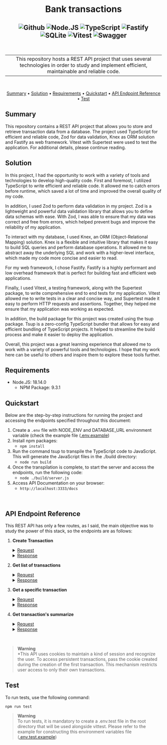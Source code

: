 <!-- markdownlint-configure-file {
  "MD013": {
    "code_blocks": false,
    "tables": false
  },
  "MD033": false,
  "MD041": false
} -->

<div align="center">

# **Bank transactions**<br />
![Github][github.badge] ![Node.JS][nodejs.badge] ![TypeScript][typeScript.badge] ![Fastify][Fastify.badge] ![SQLite][SQLite.badge] ![Vitest][Vitest.badge] ![Swagger][Swagger.badge]
----
<br />

<table>
<tr>
<td align="center">
This repository hosts a REST API project that uses several technologies in order to study and implement efficient, maintainable and reliable code.
</td>
</tr>
</table>
<br />

[Summary](#summary) •
[Solution](#solution) •
[Requirements](#requirements) •
[Quickstart](#quickstart) •
[API Endpoint Reference](#api-endpoint-reference) •
[Test](#test) 

</div>

## **Summary**

This repository contains a REST API project that allows you to store and retrieve transaction data from a database. The project used TypeScript for efficient and reliable code, Zod for data validation, Knex as ORM solution and Fastify as web framework. Vitest with Supertest were used to test the application. For additional details, please continue reading.

## **Solution**

In this project, I had the opportunity to work with a variety of tools and technologies to develop high-quality code.
First and foremost, I utilized TypeScript to write efficient and reliable code. It allowed me to catch errors before runtime, which saved a lot of time and improved the overall quality of my code.

In addition, I used Zod to perform data validation in my project. Zod is a lightweight and powerful data validation library that allows you to define data schemas with ease. With Zod, I was able to ensure that my data was correct and free from errors, which helped prevent bugs and improve the reliability of my application.

To interact with my database, I used Knex, an ORM (Object-Relational Mapping) solution. Knex is a flexible and intuitive library that makes it easy to build SQL queries and perform database operations. It allowed me to abstract away the underlying SQL and work with a higher-level interface, which made my code more concise and easier to read.

For my web framework, I chose Fastify. Fastify is a highly performant and low overhead framework that is perfect for building fast and efficient web applications.

Finally, I used Vitest, a testing framework, along with the Supertest package, to write comprehensive end to end tests for my application. Vitest allowed me to write tests in a clear and concise way, and Supertest made it easy to perform HTTP requests and assertions. Together, they helped me ensure that my application was working as expected.

In addition, the build package for this project was created using the tsup package. Tsup is a zero-config TypeScript bundler that allows for easy and efficient bundling of TypeScript projects. It helped to streamline the build process and make it easier to deploy the application.

Overall, this project was a great learning experience that allowed me to work with a variety of powerful tools and technologies. I hope that my work here can be useful to others and inspire them to explore these tools further. 

## **Requirements**

- Node.JS: 18.14.0
    - NPM Package: 9.3.1

## **Quickstart**

Below are the step-by-step instructions for running the project and accessing the endpoints specified throughout this document:

1. Create a `.env` file with NODE_ENV and DATABASE_URL environment variable (check the example file ([.env.example])
2. Install npm packages:<br />
    + `npm install`
3. Run the command tsup to transpile the TypeScript code to JavaScript. This will generate the JavaScript files in the ./build directory:<br />
    + `node run build`
4. Once the transpilation is complete, to start the server and access the endpoints, run the following code:<br />
    + `node ./build/server.js`
5. Access API Documentation on your browser:
    +  `http://localhost:3333/docs`
<br />

## **API Endpoint Reference**

This REST API has only a few routes, as I said, the main objective was to study the power of this stack, so the endpoints are as follows:

1. **Create Transaction**

   <details>
   <summary><u>Request</u></summary>

   >
   > ``` POST /transactions ```
   >
   > Body (JSON Object):
   >
   > | Property | Value |
   > | :---: | ------ |
   > | title | Transaction description |
   > | amount | Amount of transaction |
   > | type | Transaction type (credit / debit) |
   >
   > Body example:
   > ```javascript 
   > {"title": "Example transaction", "amount": 100, "type": "credit" }  
   > ```

   </details>

   <details>
   <summary><u>Response</u></summary>

   > | Code | Body | Cookie |
   > | :---: | :------:  | :------: |
   > | 201 | None | SessionId cookie|

   </details>

2. **Get list of transactions**

   <details>
   <summary><u>Request</u></summary>

   >
   > ``` GET /transactions ```
   >
   > Cookie
   >
   > ```text
   > sessionId=<sessionCode>; Path=<accepted path>; Expires=<expiration date>;
   > ```

   </details>

   <details>
   <summary><u>Response</u></summary>

   > | Code | Body | Cookie |
   > | :---: | :------:  | :------: |
   > | 200 | A JSON object with a 'transactions' property that contains a list of transaction objects | SessionId cookie|

   </details>

3. **Get a specific transaction**

   <details>
   <summary><u>Request</u></summary>

   >
   > ``` GET /transactions/:id ```
   >
   > Route Parameter (:id): The ID of a valid transaction (e.g., eac8e6b4-7ffa-4974-a987-a713e02bde88)
   >
   > Cookie
   >
   > ```text
   > sessionId=<sessionCode>; Path=<accepted path>; Expires=<expiration date>;
   > ``` 

   </details>

   <details>
   <summary><u>Response</u></summary>

   > | Code | Body | Cookie |
   > | :---: | :------:  | :------: |
   > | 200 | A JSON object with a 'transaction' property that contains only specific transaction object | SessionId cookie|

   </details>

4. **Get transaction's summarize**

   <details>
   <summary><u>Request</u></summary>

   >
   > ``` GET /transactions/summary ```
   >
   > Cookie
   >
   > ```text
   > sessionId=<sessionCode>; Path=<accepted path>; Expires=<expiration date>;
   > ```

   </details>

   <details>
   <summary><u>Response</u></summary>

   > | Code | Body | Cookie |
   > | :--: | :------:  | :------: |
   > | 200  | JSON object with 'summary' property indicating total transactions created, accounting for debit/credit | SessionId cookie|

   </details>
<br />

> **Warning** <br />
*This API uses cookies to maintain a kind of session and recognize the user. To access persistent transactions, pass the cookie created during the creation of the first transaction. This mechanism restricts user access to only their own transactions.

## **Test**

To run tests, use the following command:

`npm run test`

> **Warning** <br />
> To run tests, it is mandatory to create a .env.test file in the root directory that will be used alongside vittest. Please refer to the example for constructing this environment variables file ([.env.test.example])

[github.badge]: https://img.shields.io/badge/GitHub-181717.svg?style=for-the-badge&logo=GitHub&logoColor=white
[nodejs.badge]: https://img.shields.io/badge/Node.js-339933.svg?style=for-the-badge&logo=nodedotjs&logoColor=white
[typeScript.badge]: https://img.shields.io/badge/TypeScript-3178C6.svg?style=for-the-badge&logo=TypeScript&logoColor=white
[Fastify.badge]: https://img.shields.io/badge/fastify-202020?style=for-the-badge&logo=fastify&logoColor=white
[SQLite.badge]: https://img.shields.io/badge/SQLite-003B57.svg?style=for-the-badge&logo=SQLite&logoColor=white
[Vitest.badge]: https://img.shields.io/badge/Vitest-6E9F18.svg?style=for-the-badge&logo=Vitest&logoColor=white
[Swagger.badge]: https://img.shields.io/badge/Swagger-85EA2D.svg?style=for-the-badge&logo=Swagger&logoColor=black
[.env.example]: .env.example
[.env.test.example]: .env.test.example